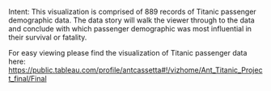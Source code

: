 Intent: This visualization is comprised of 889 records of Titanic passenger demographic data. The data story will walk the viewer through to the data and conclude with which passenger demographic was most influential in their survival or fatality.

For easy viewing please find the visualization of Titanic passenger data here: https://public.tableau.com/profile/antcassetta#!/vizhome/Ant_Titanic_Project_final/Final
